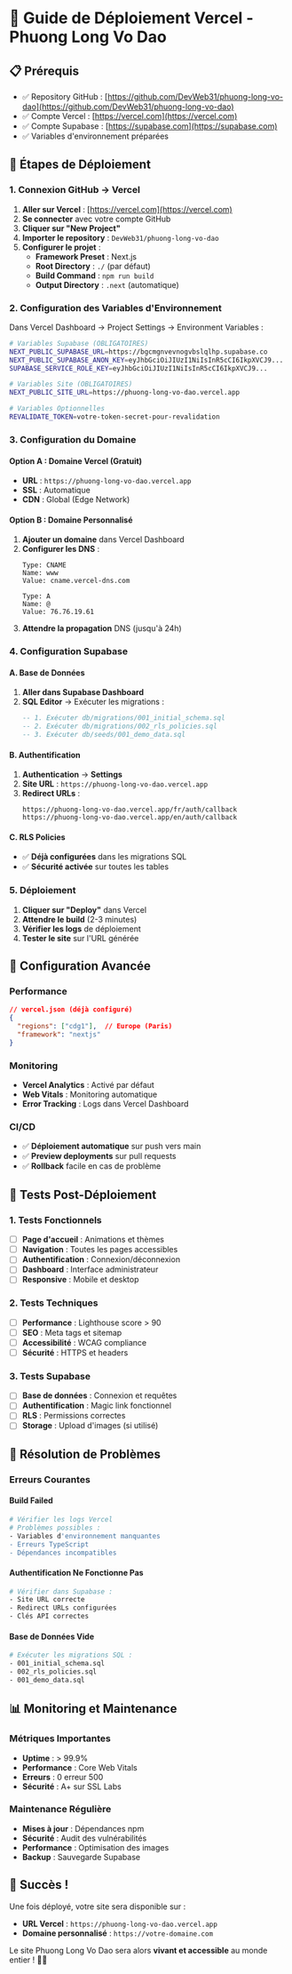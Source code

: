 # 🚀 Guide de Déploiement Vercel - Phuong Long Vo Dao

## 📋 Prérequis

- ✅ Repository GitHub : [https://github.com/DevWeb31/phuong-long-vo-dao](https://github.com/DevWeb31/phuong-long-vo-dao)
- ✅ Compte Vercel : [https://vercel.com](https://vercel.com)
- ✅ Compte Supabase : [https://supabase.com](https://supabase.com)
- ✅ Variables d'environnement préparées

## 🎯 Étapes de Déploiement

### 1. Connexion GitHub → Vercel

1. **Aller sur Vercel** : [https://vercel.com](https://vercel.com)
2. **Se connecter** avec votre compte GitHub
3. **Cliquer sur "New Project"**
4. **Importer le repository** : `DevWeb31/phuong-long-vo-dao`
5. **Configurer le projet** :
   - **Framework Preset** : Next.js
   - **Root Directory** : `./` (par défaut)
   - **Build Command** : `npm run build`
   - **Output Directory** : `.next` (automatique)

### 2. Configuration des Variables d'Environnement

Dans Vercel Dashboard → Project Settings → Environment Variables :

```bash
# Variables Supabase (OBLIGATOIRES)
NEXT_PUBLIC_SUPABASE_URL=https://bgcmgnvevnogvbslqlhp.supabase.co
NEXT_PUBLIC_SUPABASE_ANON_KEY=eyJhbGciOiJIUzI1NiIsInR5cCI6IkpXVCJ9...
SUPABASE_SERVICE_ROLE_KEY=eyJhbGciOiJIUzI1NiIsInR5cCI6IkpXVCJ9...

# Variables Site (OBLIGATOIRES)
NEXT_PUBLIC_SITE_URL=https://phuong-long-vo-dao.vercel.app

# Variables Optionnelles
REVALIDATE_TOKEN=votre-token-secret-pour-revalidation
```

### 3. Configuration du Domaine

#### Option A : Domaine Vercel (Gratuit)
- **URL** : `https://phuong-long-vo-dao.vercel.app`
- **SSL** : Automatique
- **CDN** : Global (Edge Network)

#### Option B : Domaine Personnalisé
1. **Ajouter un domaine** dans Vercel Dashboard
2. **Configurer les DNS** :
   ```
   Type: CNAME
   Name: www
   Value: cname.vercel-dns.com
   
   Type: A
   Name: @
   Value: 76.76.19.61
   ```
3. **Attendre la propagation** DNS (jusqu'à 24h)

### 4. Configuration Supabase

#### A. Base de Données
1. **Aller dans Supabase Dashboard**
2. **SQL Editor** → Exécuter les migrations :
   ```sql
   -- 1. Exécuter db/migrations/001_initial_schema.sql
   -- 2. Exécuter db/migrations/002_rls_policies.sql
   -- 3. Exécuter db/seeds/001_demo_data.sql
   ```

#### B. Authentification
1. **Authentication** → **Settings**
2. **Site URL** : `https://phuong-long-vo-dao.vercel.app`
3. **Redirect URLs** : 
   ```
   https://phuong-long-vo-dao.vercel.app/fr/auth/callback
   https://phuong-long-vo-dao.vercel.app/en/auth/callback
   ```

#### C. RLS Policies
- ✅ **Déjà configurées** dans les migrations SQL
- ✅ **Sécurité activée** sur toutes les tables

### 5. Déploiement

1. **Cliquer sur "Deploy"** dans Vercel
2. **Attendre le build** (2-3 minutes)
3. **Vérifier les logs** de déploiement
4. **Tester le site** sur l'URL générée

## 🔧 Configuration Avancée

### Performance
```json
// vercel.json (déjà configuré)
{
  "regions": ["cdg1"],  // Europe (Paris)
  "framework": "nextjs"
}
```

### Monitoring
- **Vercel Analytics** : Activé par défaut
- **Web Vitals** : Monitoring automatique
- **Error Tracking** : Logs dans Vercel Dashboard

### CI/CD
- ✅ **Déploiement automatique** sur push vers main
- ✅ **Preview deployments** sur pull requests
- ✅ **Rollback** facile en cas de problème

## 🧪 Tests Post-Déploiement

### 1. Tests Fonctionnels
- [ ] **Page d'accueil** : Animations et thèmes
- [ ] **Navigation** : Toutes les pages accessibles
- [ ] **Authentification** : Connexion/déconnexion
- [ ] **Dashboard** : Interface administrateur
- [ ] **Responsive** : Mobile et desktop

### 2. Tests Techniques
- [ ] **Performance** : Lighthouse score > 90
- [ ] **SEO** : Meta tags et sitemap
- [ ] **Accessibilité** : WCAG compliance
- [ ] **Sécurité** : HTTPS et headers

### 3. Tests Supabase
- [ ] **Base de données** : Connexion et requêtes
- [ ] **Authentification** : Magic link fonctionnel
- [ ] **RLS** : Permissions correctes
- [ ] **Storage** : Upload d'images (si utilisé)

## 🚨 Résolution de Problèmes

### Erreurs Courantes

#### Build Failed
```bash
# Vérifier les logs Vercel
# Problèmes possibles :
- Variables d'environnement manquantes
- Erreurs TypeScript
- Dépendances incompatibles
```

#### Authentification Ne Fonctionne Pas
```bash
# Vérifier dans Supabase :
- Site URL correcte
- Redirect URLs configurées
- Clés API correctes
```

#### Base de Données Vide
```bash
# Exécuter les migrations SQL :
- 001_initial_schema.sql
- 002_rls_policies.sql
- 001_demo_data.sql
```

## 📊 Monitoring et Maintenance

### Métriques Importantes
- **Uptime** : > 99.9%
- **Performance** : Core Web Vitals
- **Erreurs** : 0 erreur 500
- **Sécurité** : A+ sur SSL Labs

### Maintenance Régulière
- **Mises à jour** : Dépendances npm
- **Sécurité** : Audit des vulnérabilités
- **Performance** : Optimisation des images
- **Backup** : Sauvegarde Supabase

## 🎉 Succès !

Une fois déployé, votre site sera disponible sur :
- **URL Vercel** : `https://phuong-long-vo-dao.vercel.app`
- **Domaine personnalisé** : `https://votre-domaine.com`

Le site Phuong Long Vo Dao sera alors **vivant et accessible** au monde entier ! 🥋✨
